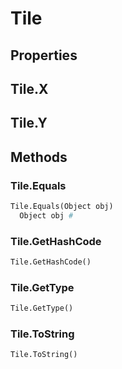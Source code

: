 # Tile    

## Properties  
## Tile.X
## Tile.Y 
## Methods  
### Tile.Equals
``` python
Tile.Equals(Object obj)
  Object obj #
```
### Tile.GetHashCode
``` python
Tile.GetHashCode()

```
### Tile.GetType
``` python
Tile.GetType()

```
### Tile.ToString
``` python
Tile.ToString()

```